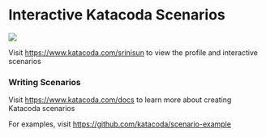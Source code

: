 # Interactive Katacoda Scenarios

[![](http://shields.katacoda.com/katacoda/srinisun/count.svg)](https://www.katacoda.com/srinisun "Get your profile on Katacoda.com")

Visit https://www.katacoda.com/srinisun to view the profile and interactive scenarios

### Writing Scenarios
Visit https://www.katacoda.com/docs to learn more about creating Katacoda scenarios

For examples, visit https://github.com/katacoda/scenario-example
